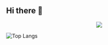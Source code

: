 ## Hi there 👋
<div align="center">
  <img src="https://capsule-render.vercel.app/api?type=waving&height=300&color=gradient&text=Hobbyist%20Developer" />
</div>

![Top Langs](https://github-readme-stats.vercel.app/api/top-langs/?username=649811&layout=compact) 
